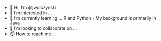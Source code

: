 - 👋 Hi, I’m @jwolczynski
- 👀 I’m interested in ...
- 🌱 I’m currently learning ... R and Python
        - My background is primarily in Java
- 💞️ I’m looking to collaborate on ...
- 📫 How to reach me ...

<!---
jwolczynski/jwolczynski is a ✨ special ✨ repository because its `README.md` (this file) appears on your GitHub profile.
You can click the Preview link to take a look at your changes.
--->
